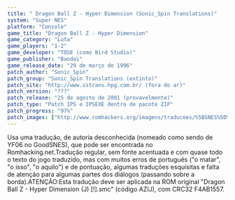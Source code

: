 ```yaml
---
title: " Dragon Ball Z - Hyper Dimension (Sonic_Spin Translations)"
system: "Super NES"
platform: "Console"
game_title: "Dragon Ball Z - Hyper Dimension"
game_category: "Luta"
game_players: "1-2"
game_developer: "TOSE (como Bird Studio)"
game_publisher: "Bandai"
game_release_date: "29 de março de 1996"
patch_author: "Sonic_Spin"
patch_group: "Sonic_Spin Translations (extinto)"
patch_site: "http://www.sstrans.hpg.com.br/ (fora do ar)"
patch_version: "???"
patch_release: "25 de agosto de 2001 (provavelmente)"
patch_type: "Patch IPS e IPSEXE dentro de pacote ZIP"
patch_progress: "97%"
patch_images: ["http://www.romhackers.org/imagens/traducoes/%5BSNES%5D%20Dragon%20Ball%20Z%20-%20Hyper%20Dimension%20-%20Evil%20Darkness%20e%20Sonic_Spin%20Translations%20-%201.png","http://www.romhackers.org/imagens/traducoes/%5BSNES%5D%20Dragon%20Ball%20Z%20-%20Hyper%20Dimension%20-%20Sonic_Spin%20Translations%20-%202.png","http://www.romhackers.org/imagens/traducoes/%5BSNES%5D%20Dragon%20Ball%20Z%20-%20Hyper%20Dimension%20-%20Sonic_Spin%20Translations%20-%203.png"]
---
```

Usa uma tradução, de autoria desconhecida (nomeado como sendo de YF06 no GoodSNES), que pode ser encontrada no Romhacking.net.Tradução regular, sem fonte acentuada e com quase todo o texto do jogo traduzido, mas com muitos erros de português ("o matar", "o isso", "o aquilo") e de pontuação, algumas traduções esquisitas e falta de atenção para algumas partes dos diálogos (passando sobre a borda).ATENÇÃO:Esta tradução deve ser aplicada na ROM original "Dragon Ball Z - Hyper Dimension (J) [!].smc" (código AZIJ), com CRC32 F4AB1557.